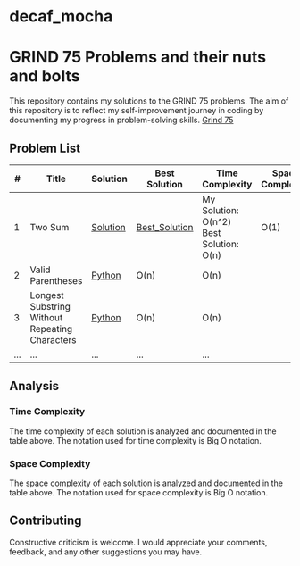 # decaf_mocha
# GRIND 75 Problems and their nuts and bolts

This repository contains my solutions to the GRIND 75 problems. The aim of this repository is to reflect my self-improvement journey in coding by documenting my progress in problem-solving skills. [Grind 75](https://www.techinterviewhandbook.org/grind75)

## Problem List

| # | Title | Solution | Best Solution | Time Complexity | Space Complexity |
| --- | --- | --- | --- | --- | --- |
| 1 | Two Sum | [Solution](./1_Two_Sum.py) | [Best_Solution](./1_Two_Sum_Best_Solution.py) | My Solution: O(n^2)  Best Solution: O(n)| O(1) |
| 2 | Valid Parentheses | [Python](./add-two-numbers.py) | O(n) | O(n) |
| 3 | Longest Substring Without Repeating Characters | [Python](./longest-substring-without-repeating-characters.py) | O(n) | O(n) |
| ... | ... | ... | ... | ... |

## Analysis

### Time Complexity

The time complexity of each solution is analyzed and documented in the table above. The notation used for time complexity is Big O notation.

### Space Complexity

The space complexity of each solution is analyzed and documented in the table above. The notation used for space complexity is Big O notation.

## Contributing
Constructive criticism is welcome. I would appreciate your comments, feedback, and any other suggestions you may have.

